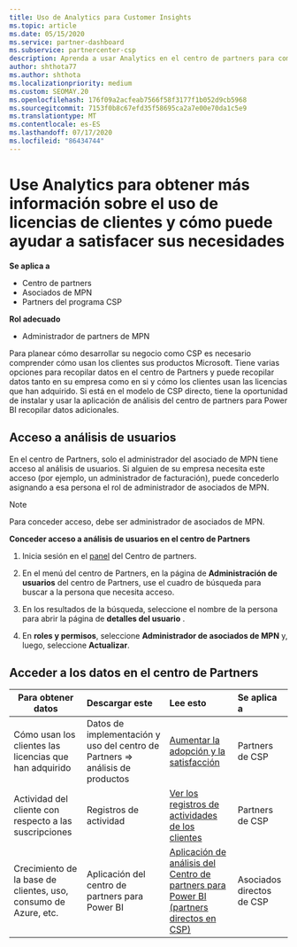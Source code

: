```yaml
---
title: Uso de Analytics para Customer Insights
ms.topic: article
ms.date: 05/15/2020
ms.service: partner-dashboard
ms.subservice: partnercenter-csp
description: Aprenda a usar Analytics en el centro de partners para comprender mejor su negocio y cómo los clientes usan las licencias que ha adquirido.
author: shthota77
ms.author: shthota
ms.localizationpriority: medium
ms.custom: SEOMAY.20
ms.openlocfilehash: 176f09a2acfeab7566f58f3177f1b052d9cb5968
ms.sourcegitcommit: 7153f0b8c67efd35f58695ca2a7e00e70da1c5e9
ms.translationtype: MT
ms.contentlocale: es-ES
ms.lasthandoff: 07/17/2020
ms.locfileid: "86434744"
---
```

# <a name="use-analytics-to-learn-more-about-customer-license-use-and-how-you-can-help-meet-their-needs"></a>Use Analytics para obtener más información sobre el uso de licencias de clientes y cómo puede ayudar a satisfacer sus necesidades

**Se aplica a**

- Centro de partners
- Asociados de MPN
- Partners del programa CSP

**Rol adecuado**

- Administrador de partners de MPN

Para planear cómo desarrollar su negocio como CSP es necesario comprender cómo usan los clientes sus productos Microsoft. Tiene varias opciones para recopilar datos en el centro de Partners y puede recopilar datos tanto en su empresa como en si y cómo los clientes usan las licencias que han adquirido. Si está en el modelo de CSP directo, tiene la oportunidad de instalar y usar la aplicación de análisis del centro de partners para Power BI recopilar datos adicionales.

## <a name="access-to-user-analytics"></a>Acceso a análisis de usuarios

En el centro de Partners, solo el administrador del asociado de MPN tiene acceso al análisis de usuarios. Si alguien de su empresa necesita este acceso (por ejemplo, un administrador de facturación), puede concederlo asignando a esa persona el rol de administrador de asociados de MPN.

>[!NOTE] 
>Para conceder acceso, debe ser administrador de asociados de MPN.

**Conceder acceso a análisis de usuarios en el centro de Partners** 

1. Inicia sesión en el [panel](https://partner.microsoft.com/dashboard) del Centro de partners.

2. En el menú del centro de Partners, en la página de **Administración de usuarios** del centro de Partners, use el cuadro de búsqueda para buscar a la persona que necesita acceso.
2.  En los resultados de la búsqueda, seleccione el nombre de la persona para abrir la página de **detalles del usuario** .
3.  En **roles y permisos**, seleccione **Administrador de asociados de MPN** y, luego, seleccione **Actualizar**.

 
## <a name="access-data-in-partner-center"></a>Acceder a los datos en el centro de Partners

|**Para obtener datos**   |**Descargar este**   |**Lee esto**   | **Se aplica a**    |
|---------------------|:-----------------------|:---------------|:--------------|
|Cómo usan los clientes las licencias que han adquirido   |Datos de implementación y uso del centro de Partners => análisis de productos   |[Aumentar la adopción y la satisfacción](increasing-adoption-and-satisfaction.md)|Partners de CSP|
|Actividad del cliente con respecto a las suscripciones   |Registros de actividad   |[Ver los registros de actividades de los clientes](activity-logs.md)|Partners de CSP   |
|Crecimiento de la base de clientes, uso, consumo de Azure, etc.   |Aplicación del centro de partners para Power BI   |[Aplicación de análisis del Centro de partners para Power BI (partners directos en CSP)](power-bi-app-for-direct-partners.md)|Asociados directos de CSP|






